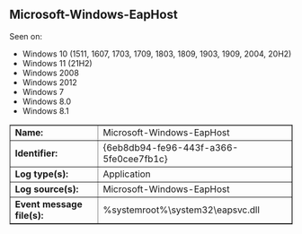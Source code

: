## Microsoft-Windows-EapHost

Seen on:
* Windows 10 (1511, 1607, 1703, 1709, 1803, 1809, 1903, 1909, 2004, 20H2)
* Windows 11 (21H2)
* Windows 2008
* Windows 2012
* Windows 7
* Windows 8.0
* Windows 8.1

<table border="1" class="docutils">
  <tbody>
    <tr>
      <td><b>Name:</b></td>
      <td>Microsoft-Windows-EapHost</td>
    </tr>
    <tr>
      <td><b>Identifier:</b></td>
      <td>{6eb8db94-fe96-443f-a366-5fe0cee7fb1c}</td>
    </tr>
    <tr>
      <td><b>Log type(s):</b></td>
      <td>Application</td>
    </tr>
    <tr>
      <td><b>Log source(s):</b></td>
      <td>Microsoft-Windows-EapHost</td>
    </tr>
    <tr>
      <td><b>Event message file(s):</b></td>
      <td>%systemroot%\system32\eapsvc.dll</td>
    </tr>
  </tbody>
</table>

&nbsp;

